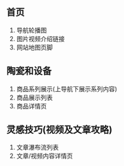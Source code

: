 ## 首页
1. 导航轮播图
2. 图片视频介绍链接
3. 网站地图页脚

## 陶瓷和设备
1. 商品系列展示(上导航下展示系列内容)
2. 商品展示列表
3. 商品详情页



## 灵感技巧(视频及文章攻略)
1. 文章瀑布流列表
2. 文章/视频内容详情页
